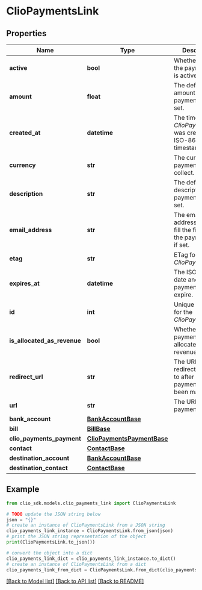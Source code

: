 # ClioPaymentsLink


## Properties

Name | Type | Description | Notes
------------ | ------------- | ------------- | -------------
**active** | **bool** | Whether or not the payment link is active. | [optional] 
**amount** | **float** | The defined amount of the payment link, if set. | [optional] 
**created_at** | **datetime** | The time the *ClioPaymentsLink* was created (as a ISO-8601 timestamp) | [optional] 
**currency** | **str** | The currency the payment link will collect. | [optional] 
**description** | **str** | The defined description of the payment link, if set. | [optional] 
**email_address** | **str** | The email address to pre-fill the field on the the payment link, if set. | [optional] 
**etag** | **str** | ETag for the *ClioPaymentsLink* | [optional] 
**expires_at** | **datetime** | The ISO 8601 date and time the payment link will expire. | [optional] 
**id** | **int** | Unique identifier for the *ClioPaymentsLink* | [optional] 
**is_allocated_as_revenue** | **bool** | Whether the payment link is allocated as revenue. | [optional] 
**redirect_url** | **str** | The URL to redirect the client to after the payment has been made. | [optional] 
**url** | **str** | The URL of the payment link. | [optional] 
**bank_account** | [**BankAccountBase**](BankAccountBase.md) |  | [optional] 
**bill** | [**BillBase**](BillBase.md) |  | [optional] 
**clio_payments_payment** | [**ClioPaymentsPaymentBase**](ClioPaymentsPaymentBase.md) |  | [optional] 
**contact** | [**ContactBase**](ContactBase.md) |  | [optional] 
**destination_account** | [**BankAccountBase**](BankAccountBase.md) |  | [optional] 
**destination_contact** | [**ContactBase**](ContactBase.md) |  | [optional] 

## Example

```python
from clio_sdk.models.clio_payments_link import ClioPaymentsLink

# TODO update the JSON string below
json = "{}"
# create an instance of ClioPaymentsLink from a JSON string
clio_payments_link_instance = ClioPaymentsLink.from_json(json)
# print the JSON string representation of the object
print(ClioPaymentsLink.to_json())

# convert the object into a dict
clio_payments_link_dict = clio_payments_link_instance.to_dict()
# create an instance of ClioPaymentsLink from a dict
clio_payments_link_from_dict = ClioPaymentsLink.from_dict(clio_payments_link_dict)
```
[[Back to Model list]](../README.md#documentation-for-models) [[Back to API list]](../README.md#documentation-for-api-endpoints) [[Back to README]](../README.md)


